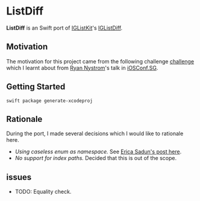 # ListDiff

__ListDiff__ is an Swift port of [IGListKit](https://github.com/Instagram/IGListKit)'s [IGListDiff](https://github.com/Instagram/IGListKit/blob/cdc796746adf95d9a9ae78379a29cddf50c9f738/Source/IGListDiff.mm).

## Motivation

The motivation for this project came from the following challenge [challenge](https://github.com/Instagram/IGListKit/issues/76) which I learnt about from [Ryan Nystrom](https://twitter.com/_ryannystrom)'s talk in [iOSConf.SG](http://iosconf.sg).

## Getting Started

```
swift package generate-xcodeproj
```

## Rationale

During the port, I made several decisions which I would like to rationale here.

- _Using caseless enum as namespace._ See [Erica Sadun's post here](http://ericasadun.com/2016/07/18/dear-erica-no-case-enums/).
- _No support for index paths._ Decided that this is out of the scope.

## issues

- TODO: Equality check.
